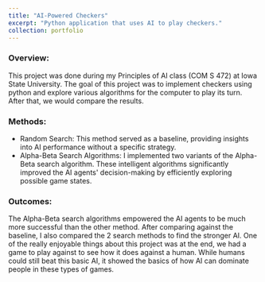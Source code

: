 ```yaml
---
title: "AI-Powered Checkers"
excerpt: "Python application that uses AI to play checkers."
collection: portfolio
---
```


### Overview:
This project was done during my Principles of AI class (COM S 472) at Iowa State University. The goal of this project was to implement checkers using python and explore various algorithms for the computer to play its turn. After that, we would compare the results.

### Methods:
- Random Search: This method served as a baseline, providing insights into AI performance without a specific strategy.
- Alpha-Beta Search Algorithms: I implemented two variants of the Alpha-Beta search algorithm. These intelligent algorithms significantly improved the AI agents' decision-making by efficiently exploring possible game states.

### Outcomes:
The Alpha-Beta search algorithms empowered the AI agents to be much more successful than the other method. After comparing against the baseline, I also compared the 2 search methods to find the stronger AI. One of the really enjoyable things about this project was at the end, we had a game to play against to see how it does against a human. While humans could still beat this basic AI, it showed the basics of how AI can dominate people in these types of games.

